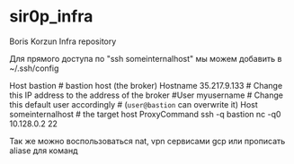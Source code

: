 # sir0p_infra
Boris Korzun Infra repository

Для прямого доступа по "ssh someinternalhost" мы можем добавить в
~/.ssh/config

Host bastion          # bastion host (the broker)
Hostname 35.217.9.133    # Change this IP address to the address of the broker
#User myusername         # Change this default user accordingly
                         # (`user@bastion` can overwrite it)
Host someinternalhost    # the target host
ProxyCommand ssh -q bastion nc -q0 10.128.0.2 22

Так же можно воспользоваться nat, vpn сервисами gcp или прописать aliase для команд
